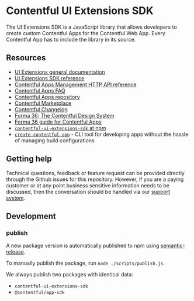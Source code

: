 # Contentful UI Extensions SDK

The UI Extensions SDK is a JavaScript library that allows developers to create custom Contentful Apps
for the Contentful Web App. Every Contentful App has to include the library in its source.

## Resources

- [UI Extensions general documentation](https://www.contentful.com/developers/docs/extensibility/ui-extensions/)
- [UI Extensions SDK reference](https://www.contentful.com/developers/docs/extensibility/ui-extensions/sdk-reference/)
- [Contentful Apps Management HTTP API reference](https://www.contentful.com/developers/docs/references/content-management-api/#/reference/app-definitions)
- [Contentful Apps FAQ](https://www.contentful.com/developers/docs/extensibility/app-framework/faq/)
- [Contentful Apps repository](https://github.com/contentful/apps)
- [Contentful Marketplace](https://www.contentful.com/developers/marketplace/)
- [Contentful Changelog](https://www.contentful.com/developers/changelog/)
- [Forma 36: The Contentful Design System](https://f36.contentful.com/)
- [Forma 36 guide for Contentful Apps](https://www.contentful.com/developers/docs/extensibility/ui-extensions/component-library/)
- [`contentful-ui-extensions-sdk` at npm](https://www.npmjs.com/package/contentful-ui-extensions-sdk)
- [`create-contentful-app`](https://github.com/contentful/create-contentful-app) - CLI tool for developing apps without the hassle of managing build configurations

## Getting help

Technical questions, feedback or feature request can be provided directly through the Github issues
for this repository. However, if you are a paying customer or at any point business sensitive
information needs to be discussed, then the conversation should be handled via our
[support system](https://www.contentful.com/support/).

## Development

### publish

A new package version is automatically published to npm using [semantic-release](https://github.com/semantic-release/semantic-release).

To manually publish the package, run `node ./scripts/publish.js`.

We always publish two packages with identical data:

- `contentful-ui-extensions-sdk`
- `@contentful/app-sdk`
